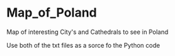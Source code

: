 # Map_of_Poland
Map of interesting City's and Cathedrals  to see in Poland 


Use both of the txt files as a sorce fo the Python code
